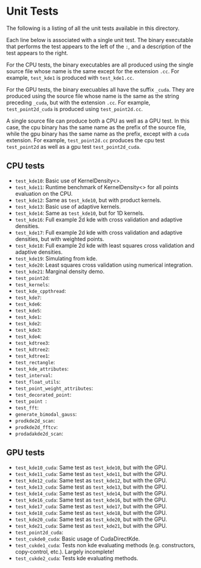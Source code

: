 Unit Tests
==========

The following is a listing of all the unit tests available in this directory. 

Each line below is associated with a single unit test. The binary executable that performs the test appears to the left of the `:`, and a description of the test appears to the right.

For the CPU tests, the binary executables are all produced using the single source file whose name is the same except for the extension `.cc`. For example, `test_kde1` is produced with `test_kde1.cc`. 

For the GPU tests, the binary execuables all have the suffix `_cuda`. They are produced using the source file whose name is the same as the string preceding `_cuda`, but with the extension `.cc`. For example, `test_point2d_cuda` is produced using `test_point2d.cc`. 

A single source file can produce both a CPU as well as a GPU test. In this case, the cpu binary has the same name as the prefix of the source file, while the gpu binary has the same name as the prefix, except with a `cuda` extension. For example, `test_point2d.cc` produces the cpu test `test_point2d` as well as a gpu test `test_point2d_cuda`. 

CPU tests
---------
+ `test_kde10`: Basic use of KernelDensity<>. 
+ `test_kde11`: Runtime benchmark of KernelDensity<> for all points evaluation on the CPU. 
+ `test_kde12`: Same as `test_kde10`, but with product kernels. 
+ `test_kde13`: Basic use of adaptive kernels.
+ `test_kde14`: Same as `test_kde10`, but for 1D kernels. 
+ `test_kde16`: Full example 2d kde with cross validation and adaptive densities. 
+ `test_kde17`: Full example 2d kde with cross validation and adaptive densities, but with weighted points. 
+ `test_kde18`: Full example 2d kde with least squares cross validation and adaptive densities. 
+ `test_kde19`: Simulating from kde. 
+ `test_kde20`: Least squares cross validation using numerical integration. 
+ `test_kde21`: Marginal density demo.  
+ `test_point2d`:
+ `test_kernels`:
+ `test_kde_cppthread`:
+ `test_kde7`:
+ `test_kde6`:
+ `test_kde5`:
+ `test_kde1`:
+ `test_kde2`:
+ `test_kde3`:
+ `test_kde4`:
+ `test_kdtree3`:
+ `test_kdtree2`:
+ `test_kdtree1`:
+ `test_rectangle`:
+ `test_kde_attributes`:
+ `test_interval`:
+ `test_float_utils`:
+ `test_point_weight_attributes`:
+ `test_decorated_point`:
+ `test_point `:
+ `test_fft`:
+ `generate_bimodal_gauss`:
+ `prodkde2d_scan`:
+ `prodkde2d_fftcv`:
+ `prodadakde2d_scan`:

GPU tests
---------
+ `test_kde10_cuda`: Same test as `test_kde10`, but with the GPU. 
+ `test_kde11_cuda`: Same test as `test_kde11`, but with the GPU. 
+ `test_kde12_cuda`: Same test as `test_kde12`, but with the GPU. 
+ `test_kde13_cuda`: Same test as `test_kde13`, but with the GPU. 
+ `test_kde14_cuda`: Same test as `test_kde14`, but with the GPU. 
+ `test_kde16_cuda`: Same test as `test_kde16`, but with the GPU. 
+ `test_kde17_cuda`: Same test as `test_kde17`, but with the GPU. 
+ `test_kde18_cuda`: Same test as `test_kde18`, but with the GPU. 
+ `test_kde20_cuda`: Same test as `test_kde20`, but with the GPU. 
+ `test_kde21_cuda`: Same test as `test_kde21`, but with the GPU. 
+ `test_point2d_cuda`:
+ `test_cukde0_cuda`: Basic usage of CudaDirectKde.
+ `test_cukde1_cuda`: Tests non kde evaluating methods (e.g. constructors, copy-control, etc.). Largely incomplete!
+ `test_cukde2_cuda`: Tests kde evaluating methods. 
